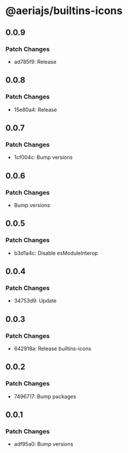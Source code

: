 # @aeriajs/builtins-icons

## 0.0.9

### Patch Changes

- ad785f9: Release

## 0.0.8

### Patch Changes

- 15e80a4: Release

## 0.0.7

### Patch Changes

- 1cf004c: Bump versions

## 0.0.6

### Patch Changes

- Bump versions

## 0.0.5

### Patch Changes

- b3d1a4c: Disable esModuleInterop

## 0.0.4

### Patch Changes

- 34753d9: Update

## 0.0.3

### Patch Changes

- 642918a: Release builtins-icons

## 0.0.2

### Patch Changes

- 7496717: Bump packages

## 0.0.1

### Patch Changes

- adf95a0: Bump versions
